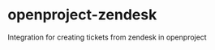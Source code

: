 openproject-zendesk
===================

Integration for creating tickets from zendesk in openproject
